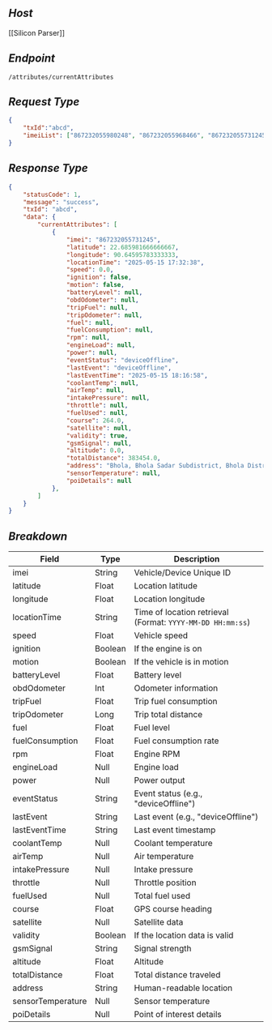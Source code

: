 ## *Host*

[[Silicon Parser]]

## *Endpoint*

`/attributes/currentAttributes`

## *Request Type*

```Json
{
	"txId":"abcd",
	"imeiList": ["867232055980248", "867232055968466", "867232055731245"]
}
```

## *Response Type*

```Json
{
    "statusCode": 1,
    "message": "success",
    "txId": "abcd",
    "data": {
        "currentAttributes": [
            {
                "imei": "867232055731245",
                "latitude": 22.685981666666667,
                "longitude": 90.64595783333333,
                "locationTime": "2025-05-15 17:32:38",
                "speed": 0.0,
                "ignition": false,
                "motion": false,
                "batteryLevel": null,
                "obdOdometer": null,
                "tripFuel": null,
                "tripOdometer": null,
                "fuel": null,
                "fuelConsumption": null,
                "rpm": null,
                "engineLoad": null,
                "power": null,
                "eventStatus": "deviceOffline",
                "lastEvent": "deviceOffline",
                "lastEventTime": "2025-05-15 18:16:58",
                "coolantTemp": null,
                "airTemp": null,
                "intakePressure": null,
                "throttle": null,
                "fuelUsed": null,
                "course": 264.0,
                "satellite": null,
                "validity": true,
                "gsmSignal": null,
                "altitude": 0.0,
                "totalDistance": 383454.0,
                "address": "Bhola, Bhola Sadar Subdistrict, Bhola District, Barishal Division, Bangladesh",
                "sensorTemperature": null,
                "poiDetails": null
            },
        ]
    }
}
```

## *Breakdown*

| Field            | Type     | Description                                           |
|------------------|----------|-------------------------------------------------------|
| imei             | String   | Vehicle/Device Unique ID                              |
| latitude         | Float    | Location latitude                                     |
| longitude        | Float    | Location longitude                                    |
| locationTime     | String   | Time of location retrieval (Format: `YYYY-MM-DD HH:mm:ss`) |
| speed            | Float    | Vehicle speed                                         |
| ignition         | Boolean  | If the engine is on                                   |
| motion           | Boolean  | If the vehicle is in motion                           |
| batteryLevel     | Float    | Battery level                                         |
| obdOdometer      | Int      | Odometer information                                  |
| tripFuel         | Float    | Trip fuel consumption                                 |
| tripOdometer     | Long     | Trip total distance                                   |
| fuel             | Float    | Fuel level                                            |
| fuelConsumption  | Float    | Fuel consumption rate                                 |
| rpm              | Float    | Engine RPM                                            |
| engineLoad       | Null     | Engine load                                           |
| power            | Null     | Power output                                          |
| eventStatus      | String   | Event status (e.g., "deviceOffline")                  |
| lastEvent        | String   | Last event (e.g., "deviceOffline")                    |
| lastEventTime    | String   | Last event timestamp                                  |
| coolantTemp      | Null     | Coolant temperature                                   |
| airTemp          | Null     | Air temperature                                       |
| intakePressure   | Null     | Intake pressure                                       |
| throttle         | Null     | Throttle position                                     |
| fuelUsed         | Null     | Total fuel used                                       |
| course           | Float    | GPS course heading                                    |
| satellite        | Null     | Satellite data                                        |
| validity         | Boolean  | If the location data is valid                         |
| gsmSignal        | String   | Signal strength                                       |
| altitude         | Float    | Altitude                                              |
| totalDistance    | Float    | Total distance traveled                               |
| address          | String   | Human-readable location                               |
| sensorTemperature| Null     | Sensor temperature                                    |
| poiDetails       | Null     | Point of interest details                             |
